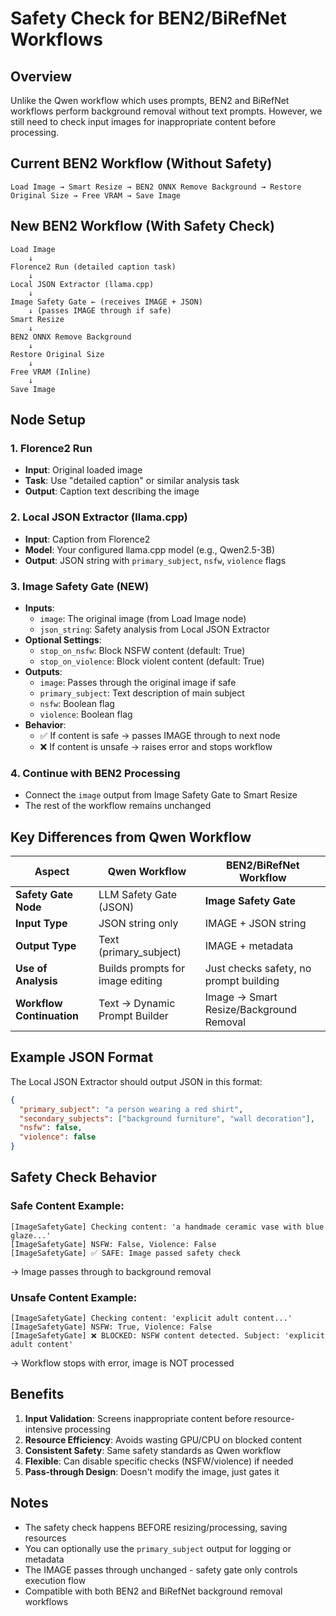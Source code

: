 # Safety Check for BEN2/BiRefNet Workflows

## Overview

Unlike the Qwen workflow which uses prompts, BEN2 and BiRefNet workflows perform background removal without text prompts. However, we still need to check input images for inappropriate content before processing.

## Current BEN2 Workflow (Without Safety)

```
Load Image → Smart Resize → BEN2 ONNX Remove Background → Restore Original Size → Free VRAM → Save Image
```

## New BEN2 Workflow (With Safety Check)

```
Load Image 
    ↓
Florence2 Run (detailed caption task)
    ↓
Local JSON Extractor (llama.cpp)
    ↓
Image Safety Gate ← (receives IMAGE + JSON)
    ↓ (passes IMAGE through if safe)
Smart Resize
    ↓
BEN2 ONNX Remove Background
    ↓
Restore Original Size
    ↓
Free VRAM (Inline)
    ↓
Save Image
```

## Node Setup

### 1. Florence2 Run
- **Input**: Original loaded image
- **Task**: Use "detailed caption" or similar analysis task
- **Output**: Caption text describing the image

### 2. Local JSON Extractor (llama.cpp)
- **Input**: Caption from Florence2
- **Model**: Your configured llama.cpp model (e.g., Qwen2.5-3B)
- **Output**: JSON string with `primary_subject`, `nsfw`, `violence` flags

### 3. Image Safety Gate (NEW)
- **Inputs**:
  - `image`: The original image (from Load Image node)
  - `json_string`: Safety analysis from Local JSON Extractor
- **Optional Settings**:
  - `stop_on_nsfw`: Block NSFW content (default: True)
  - `stop_on_violence`: Block violent content (default: True)
- **Outputs**:
  - `image`: Passes through the original image if safe
  - `primary_subject`: Text description of main subject
  - `nsfw`: Boolean flag
  - `violence`: Boolean flag
- **Behavior**:
  - ✅ If content is safe → passes IMAGE through to next node
  - ❌ If content is unsafe → raises error and stops workflow

### 4. Continue with BEN2 Processing
- Connect the `image` output from Image Safety Gate to Smart Resize
- The rest of the workflow remains unchanged

## Key Differences from Qwen Workflow

| Aspect | Qwen Workflow | BEN2/BiRefNet Workflow |
|--------|---------------|------------------------|
| **Safety Gate Node** | LLM Safety Gate (JSON) | **Image Safety Gate** |
| **Input Type** | JSON string only | IMAGE + JSON string |
| **Output Type** | Text (primary_subject) | IMAGE + metadata |
| **Use of Analysis** | Builds prompts for image editing | Just checks safety, no prompt building |
| **Workflow Continuation** | Text → Dynamic Prompt Builder | Image → Smart Resize/Background Removal |

## Example JSON Format

The Local JSON Extractor should output JSON in this format:

```json
{
  "primary_subject": "a person wearing a red shirt",
  "secondary_subjects": ["background furniture", "wall decoration"],
  "nsfw": false,
  "violence": false
}
```

## Safety Check Behavior

### Safe Content Example:
```
[ImageSafetyGate] Checking content: 'a handmade ceramic vase with blue glaze...'
[ImageSafetyGate] NSFW: False, Violence: False
[ImageSafetyGate] ✅ SAFE: Image passed safety check
```
→ Image passes through to background removal

### Unsafe Content Example:
```
[ImageSafetyGate] Checking content: 'explicit adult content...'
[ImageSafetyGate] NSFW: True, Violence: False
[ImageSafetyGate] ❌ BLOCKED: NSFW content detected. Subject: 'explicit adult content'
```
→ Workflow stops with error, image is NOT processed

## Benefits

1. **Input Validation**: Screens inappropriate content before resource-intensive processing
2. **Resource Efficiency**: Avoids wasting GPU/CPU on blocked content
3. **Consistent Safety**: Same safety standards as Qwen workflow
4. **Flexible**: Can disable specific checks (NSFW/violence) if needed
5. **Pass-through Design**: Doesn't modify the image, just gates it

## Notes

- The safety check happens BEFORE resizing/processing, saving resources
- You can optionally use the `primary_subject` output for logging or metadata
- The IMAGE passes through unchanged - safety gate only controls execution flow
- Compatible with both BEN2 and BiRefNet background removal workflows

